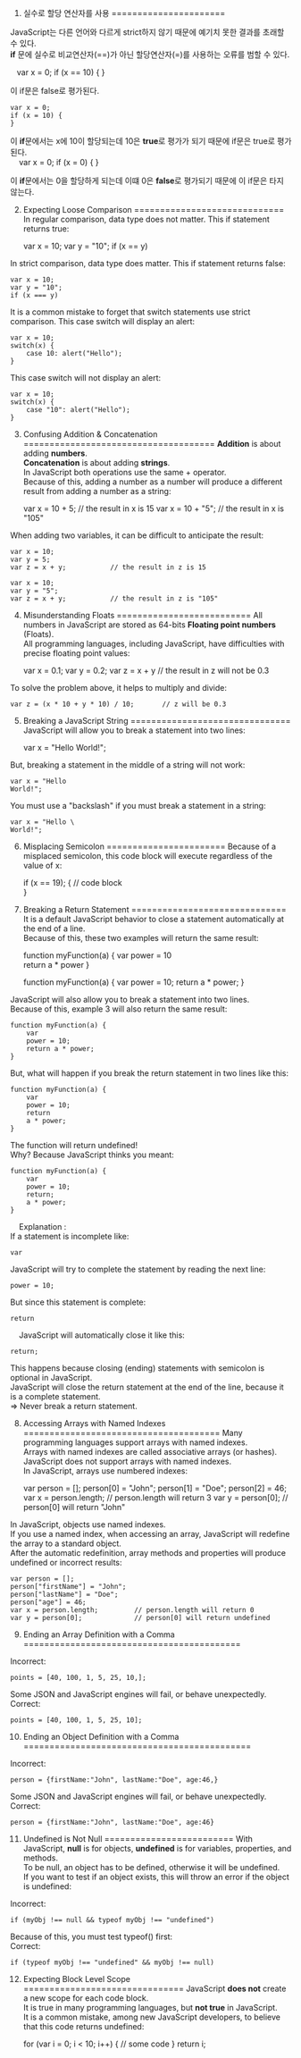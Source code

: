 1. 실수로 할당 연산자를 사용 
======================

JavaScript는 다른 언어와 다르게 strict하지 않기 때문에 예기치 못한 결과를 초래할 수 있다.  
**if** 문에 실수로 비교연산자(==)가 아닌 할당연산자(=)를 사용하는 오류를 범할 수 있다.

    var x = 0;
    if (x == 10) {
    }

이 if문은 false로 평가된다.

    var x = 0;
    if (x = 10) {
    }

이 **if**문에서는 x에 10이 할당되는데 10은 **true**로 평가가 되기 때문에 if문은 true로 평가된다.  
    
    var x = 0;
    if (x = 0) {
    }

이 **if**문에서는 0을 할당하게 되는데 이떄 0은 **false**로 평가되기 때문에 이 if문은 타지 않는다.

2. Expecting Loose Comparison
=============================
In regular comparison, data type does not matter. This if statement returns true:

    var x = 10;
    var y = "10";
    if (x == y)

In strict comparison, data type does matter. This if statement returns false:

    var x = 10;
    var y = "10";
    if (x === y)

It is a common mistake to forget that switch statements use strict comparison.
This case switch will display an alert:

    var x = 10;
    switch(x) {
        case 10: alert("Hello");
    }

This case switch will not display an alert:

    var x = 10;
    switch(x) {
        case "10": alert("Hello");
    }

3. Confusing Addition & Concatenation
=====================================
**Addition** is about adding **numbers**.  
**Concatenation** is about adding **strings**.  
In JavaScript both operations use the same + operator.  
Because of this, adding a number as a number will produce a different result from adding a number as a string:

    var x = 10 + 5;          // the result in x is 15
    var x = 10 + "5";        // the result in x is "105"

When adding two variables, it can be difficult to anticipate the result:

    var x = 10;
    var y = 5;
    var z = x + y;           // the result in z is 15
    
    var x = 10;
    var y = "5";
    var z = x + y;           // the result in z is "105"

4. Misunderstanding Floats
==========================
All numbers in JavaScript are stored as 64-bits **Floating point numbers** (Floats).  
All programming languages, including JavaScript, have difficulties with precise floating point values:

    var x = 0.1;
    var y = 0.2;
    var z = x + y            // the result in z will not be 0.3
    
To solve the problem above, it helps to multiply and divide:

    var z = (x * 10 + y * 10) / 10;       // z will be 0.3
    
5. Breaking a JavaScript String
===============================
JavaScript will allow you to break a statement into two lines:

    var x =
    "Hello World!";

But, breaking a statement in the middle of a string will not work:

    var x = "Hello
    World!";

You must use a "backslash" if you must break a statement in a string:     

    var x = "Hello \
    World!";

6. Misplacing Semicolon
=======================
Because of a misplaced semicolon, this code block will execute regardless of the value of x:

    if (x == 19);
    {
        // code block  
    }
    
7. Breaking a Return Statement
==============================
It is a default JavaScript behavior to close a statement automatically at the end of a line.  
Because of this, these two examples will return the same result:

    function myFunction(a) {
        var power = 10  
        return a * power
    }
    
    function myFunction(a) {
        var power = 10;
        return a * power;
    }   

JavaScript will also allow you to break a statement into two lines.  
Because of this, example 3 will also return the same result:

    function myFunction(a) {
        var
        power = 10;  
        return a * power;
    }

But, what will happen if you break the return statement in two lines like this:

    function myFunction(a) {
        var
        power = 10;  
        return
        a * power;
    }

The function will return undefined!  
Why? Because JavaScript thinks you meant:
    
    function myFunction(a) {
        var
        power = 10;  
        return;
        a * power;
    }
    
Explanation :  
If a statement is incomplete like:

    var

JavaScript will try to complete the statement by reading the next line:

    power = 10;

But since this statement is complete:

    return
    
JavaScript will automatically close it like this:

    return;
    
This happens because closing (ending) statements with semicolon is optional in JavaScript.  
JavaScript will close the return statement at the end of the line, because it is a complete statement.  
=> Never break a return statement.

8. Accessing Arrays with Named Indexes
======================================
Many programming languages support arrays with named indexes.  
Arrays with named indexes are called associative arrays (or hashes).  
JavaScript does not support arrays with named indexes.  
In JavaScript, arrays use numbered indexes:

    var person = [];
    person[0] = "John";
    person[1] = "Doe";
    person[2] = 46;
    var x = person.length;         // person.length will return 3
    var y = person[0];             // person[0] will return "John"

In JavaScript, objects use named indexes.  
If you use a named index, when accessing an array, JavaScript will redefine the array to a standard object.  
After the automatic redefinition, array methods and properties will produce undefined or incorrect results:

    var person = [];
    person["firstName"] = "John";
    person["lastName"] = "Doe";
    person["age"] = 46;
    var x = person.length;         // person.length will return 0
    var y = person[0];             // person[0] will return undefined
    
9. Ending an Array Definition with a Comma
==========================================
    
Incorrect:

    points = [40, 100, 1, 5, 25, 10,];

Some JSON and JavaScript engines will fail, or behave unexpectedly.
Correct:

    points = [40, 100, 1, 5, 25, 10];
    
10. Ending an Object Definition with a Comma
============================================

Incorrect:

    person = {firstName:"John", lastName:"Doe", age:46,}

Some JSON and JavaScript engines will fail, or behave unexpectedly.    
Correct:

    person = {firstName:"John", lastName:"Doe", age:46}
    
11. Undefined is Not Null
=========================
With JavaScript, **null** is for objects, **undefined** is for variables, properties, and methods.  
To be null, an object has to be defined, otherwise it will be undefined.  
If you want to test if an object exists, this will throw an error if the object is undefined:

Incorrect:

    if (myObj !== null && typeof myObj !== "undefined") 

Because of this, you must test typeof() first:  
Correct:

    if (typeof myObj !== "undefined" && myObj !== null) 
    
12. Expecting Block Level Scope
===============================
JavaScript **does not** create a new scope for each code block.  
It is true in many programming languages, but **not true** in JavaScript.  
It is a common mistake, among new JavaScript developers, to believe that this code returns undefined:

    for (var i = 0; i < 10; i++) {
        // some code
    }
    return i;
